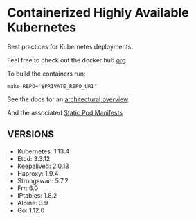 # Containerized Highly Available Kubernetes

Best practices for Kubernetes deployments.

Feel free to check out the docker hub [org](https://hub.docker.com/u/whisperos)

To build the containers run:

    make REPO="$PRIVATE_REPO_URI"

See the docs for an [architectural overview](https://github.com/WhisperOS/kubes/tree/master/docs)

And the associated [Static Pod Manifests](https://github.com/WhisperOS/kubes/blob/master/docs/kubeconfigs/manifest.yml)

## VERSIONS

  - Kubernetes: 1.13.4
  - Etcd:       3.3.12
  - Keepalived: 2.0.13
  - Haproxy:    1.9.4
  - Strongswan: 5.7.2
  - Frr:        6.0
  - IPtables:   1.8.2
  - Alpine:     3.9
  - Go:         1.12.0
